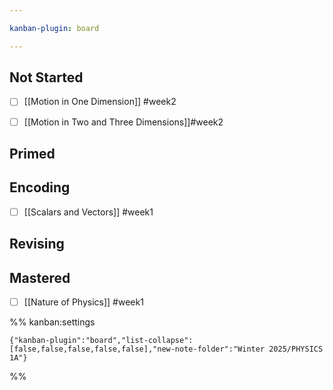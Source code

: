 ```yaml
---

kanban-plugin: board

---
```


## Not Started

- [ ] [[Motion in One Dimension]] #week2
- [ ] [[Motion in Two and Three Dimensions]]#week2


## Primed



## Encoding

- [ ] [[Scalars and Vectors]] #week1


## Revising



## Mastered

- [ ] [[Nature of Physics]] #week1




%% kanban:settings
```
{"kanban-plugin":"board","list-collapse":[false,false,false,false,false],"new-note-folder":"Winter 2025/PHYSICS 1A"}
```
%%
